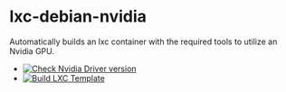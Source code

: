 # lxc-debian-nvidia

Automatically builds an lxc container with the required tools to utilize an Nvidia GPU.

+ [![Check Nvidia Driver version](https://github.com/ironicbadger/lxc-debian-nvidia/actions/workflows/check-nvidia-driver-version.yaml/badge.svg)](https://github.com/ironicbadger/lxc-debian-nvidia/actions/workflows/check-nvidia-driver-version.yaml)
+ [![Build LXC Template](https://github.com/ironicbadger/lxc-debian-nvidia/actions/workflows/build-template.yaml/badge.svg)](https://github.com/ironicbadger/lxc-debian-nvidia/actions/workflows/build-template.yaml)



